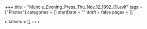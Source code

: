 +++
title = "Muncie_Evening_Press_Thu_Nov_12_1992_(1).avif"
tags = ["Photos"]
categories = []
startDate = ""
draft = false
pages = []

citations = []
+++
